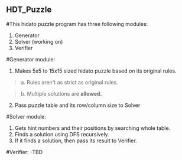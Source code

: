 ## HDT_Puzzle

#This hidato puzzle program has three following modules:
1. Generator
2. Solver (working on)
3. Verifier


#Generator module:
1. Makes 5x5 to 15x15 sized hidato puzzle based on its original rules.
  >a. Rules aren't as strict as original rules.
  
  >b. Multiple solutions are <b>allowed.</b>
2. Pass puzzle table and its row/column size to Solver

#Solver module:
1. Gets hint numbers and their positions by searching whole table.
2. Finds a solution using DFS recursively.
3. If it finds a solution, then pass its result to Verifier.

#Verifier:
-TBD
